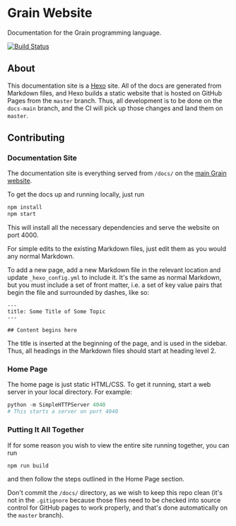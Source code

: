 # Grain Website

Documentation for the Grain programming language.

[![Build Status](https://travis-ci.org/grain-lang/grain-lang.github.io.svg?branch=docs-main)](https://travis-ci.org/grain-lang/grain-lang.github.io)

## About

This documentation site is a [Hexo](https://hexo.io/) site. All of the docs are generated from Markdown files, and Hexo builds a static website that is hosted on GitHub Pages from the `master` branch. Thus, all development is to be done on the `docs-main` branch, and the CI will pick up those changes and land them on `master`.

## Contributing

### Documentation Site

The documentation site is everything served from `/docs/` on the [main Grain website](https://grain-lang.org/).

To get the docs up and running locally, just run

```sh
npm install
npm start
```

This will install all the necessary dependencies and serve the website on port 4000.

For simple edits to the existing Markdown files, just edit them as you would any normal Markdown.

To add a new page, add a new Markdown file in the relevant location and update `_hexo_config.yml` to include it. It's the same as normal Markdown, but you must include a set of front matter, i.e. a set of key value pairs that begin the file and surrounded by dashes, like so:

```
---
title: Some Title of Some Topic
---

## Content begins here
```

The title is inserted at the beginning of the page, and is used in the sidebar. Thus, all headings in the Markdown files should start at heading level 2.

### Home Page

The home page is just static HTML/CSS. To get it running, start a web server in your local directory. For example:

```python
python -m SimpleHTTPServer 4040
# This starts a server on port 4040
```

### Putting It All Together

If for some reason you wish to view the entire site running together, you can run

```sh
npm run build
```

and then follow the steps outlined in the Home Page section.

Don't commit the `/docs/` directory, as we wish to keep this repo clean (it's not in the `.gitignore` because those files need to be checked into source control for GitHub pages to work properly, and that's done automatically on the `master` branch).
